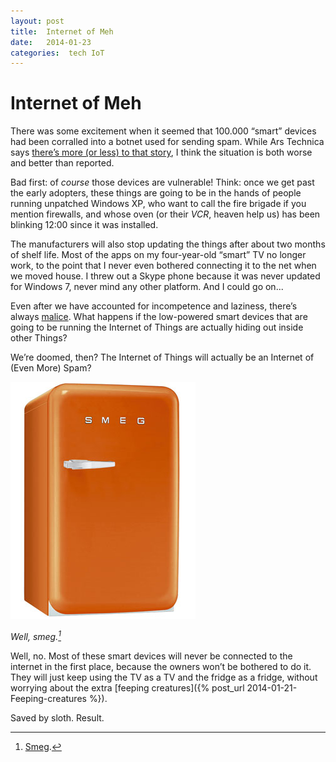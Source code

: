 ```yaml
---
layout: post
title:  Internet of Meh 
date:   2014-01-23 
categories:  tech IoT 
---
```


# Internet of Meh


There was some excitement when it seemed that 100.000 “smart” devices had been corralled into a botnet used for sending spam. While Ars Technica says [there’s more (or less) to that story](http://arstechnica.com/security/2014/01/is-your-refrigerator-really-part-of-a-massive-spam-sending-botnet/), I think the situation is both worse and better than reported.

Bad first: of *course* those devices are vulnerable! Think: once we get past the early adopters, these things are going to be in the hands of people running unpatched Windows XP, who want to call the fire brigade if you mention firewalls, and whose oven (or their *VCR*, heaven help us) has been blinking 12:00 since it was installed. 

The manufacturers will also stop updating the things after about two months of shelf life. Most of the apps on my four-year-old “smart” TV no longer work, to the point that I never even bothered connecting it to the net when we moved house. I threw out a Skype phone because it was never updated for Windows 7, never mind any other platform. And I could go on...

Even after we have accounted for incompetence and laziness, there’s always [malice](http://www.antipope.org/charlie/blog-static/2013/12/trust-me.html). What happens if the low-powered smart devices that are going to be running the Internet of Things are actually hiding out inside other Things?

We’re doomed, then? The Internet of Things will actually be an Internet of (Even More) Spam?

![](/images/unknown_filename.189.jpeg)

*Well, smeg.[^1]*

Well, no. Most of these smart devices will never be connected to the internet in the first place, because the owners won’t be bothered to do it. They will just keep using the TV as a TV and the fridge as a fridge, without worrying about the extra [feeping creatures]({% post_url 2014-01-21-Feeping-creatures %}).

Saved by sloth. Result. 

[^1]: [Smeg](http://reddwarf.wikia.com/wiki/Smeg).

      
